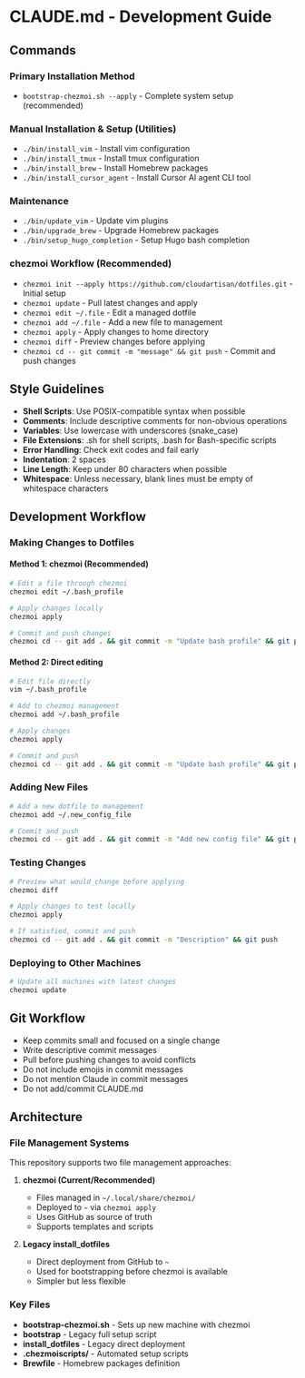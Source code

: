 # CLAUDE.md - Development Guide

## Commands

### Primary Installation Method
- `bootstrap-chezmoi.sh --apply` - Complete system setup (recommended)

### Manual Installation & Setup (Utilities)
- `./bin/install_vim` - Install vim configuration
- `./bin/install_tmux` - Install tmux configuration  
- `./bin/install_brew` - Install Homebrew packages
- `./bin/install_cursor_agent` - Install Cursor AI agent CLI tool

### Maintenance
- `./bin/update_vim` - Update vim plugins
- `./bin/upgrade_brew` - Upgrade Homebrew packages
- `./bin/setup_hugo_completion` - Setup Hugo bash completion

### chezmoi Workflow (Recommended)
- `chezmoi init --apply https://github.com/cloudartisan/dotfiles.git` - Initial setup
- `chezmoi update` - Pull latest changes and apply
- `chezmoi edit ~/.file` - Edit a managed dotfile
- `chezmoi add ~/.file` - Add a new file to management
- `chezmoi apply` - Apply changes to home directory
- `chezmoi diff` - Preview changes before applying
- `chezmoi cd -- git commit -m "message" && git push` - Commit and push changes

## Style Guidelines
- **Shell Scripts**: Use POSIX-compatible syntax when possible
- **Comments**: Include descriptive comments for non-obvious operations
- **Variables**: Use lowercase with underscores (snake_case)
- **File Extensions**: .sh for shell scripts, .bash for Bash-specific scripts
- **Error Handling**: Check exit codes and fail early
- **Indentation**: 2 spaces
- **Line Length**: Keep under 80 characters when possible
- **Whitespace**: Unless necessary, blank lines must be empty of whitespace characters

## Development Workflow

### Making Changes to Dotfiles

#### Method 1: chezmoi (Recommended)
```bash
# Edit a file through chezmoi
chezmoi edit ~/.bash_profile

# Apply changes locally
chezmoi apply

# Commit and push changes
chezmoi cd -- git add . && git commit -m "Update bash profile" && git push
```

#### Method 2: Direct editing
```bash
# Edit file directly
vim ~/.bash_profile

# Add to chezmoi management
chezmoi add ~/.bash_profile

# Apply changes
chezmoi apply

# Commit and push
chezmoi cd -- git add . && git commit -m "Update bash profile" && git push
```

### Adding New Files
```bash
# Add a new dotfile to management
chezmoi add ~/.new_config_file

# Commit and push
chezmoi cd -- git add . && git commit -m "Add new config file" && git push
```

### Testing Changes
```bash
# Preview what would change before applying
chezmoi diff

# Apply changes to test locally
chezmoi apply

# If satisfied, commit and push
chezmoi cd -- git add . && git commit -m "Description" && git push
```

### Deploying to Other Machines
```bash
# Update all machines with latest changes
chezmoi update
```

## Git Workflow
- Keep commits small and focused on a single change
- Write descriptive commit messages
- Pull before pushing changes to avoid conflicts
- Do not include emojis in commit messages
- Do not mention Claude in commit messages
- Do not add/commit CLAUDE.md

## Architecture

### File Management Systems
This repository supports two file management approaches:

1. **chezmoi (Current/Recommended)**
   - Files managed in `~/.local/share/chezmoi/`
   - Deployed to `~` via `chezmoi apply`
   - Uses GitHub as source of truth
   - Supports templates and scripts

2. **Legacy install_dotfiles**
   - Direct deployment from GitHub to `~`
   - Used for bootstrapping before chezmoi is available
   - Simpler but less flexible

### Key Files
- **bootstrap-chezmoi.sh** - Sets up new machine with chezmoi
- **bootstrap** - Legacy full setup script
- **install_dotfiles** - Legacy direct deployment
- **.chezmoiscripts/** - Automated setup scripts
- **Brewfile** - Homebrew packages definition
